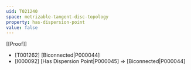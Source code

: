 ```yaml
---
uid: T021240
space: metrizable-tangent-disc-topology
property: has-dispersion-point
value: false
---
```

[[Proof]]

* [T001262] [Biconnected|P000044]
* [I000092] [Has Dispersion Point|P000045] => [Biconnected|P000044]


